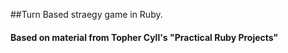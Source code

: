 ##Turn Based straegy game in Ruby.
#### Based on material from Topher Cyll's "Practical Ruby Projects"



